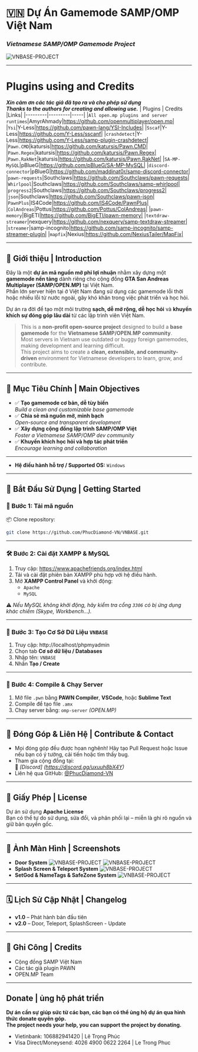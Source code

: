 # 🇻🇳 Dự Án Gamemode SAMP/OMP Việt Nam  
### *Vietnamese SAMP/OMP Gamemode Project*
![VNBASE-PROJECT](https://github.com/PhucDiamond-VN/VNBASE/blob/main/VNBASE.png)

---

# Plugins using and Credits
***Xin cảm ơn các tác giả đã tạo ra và cho phép sử dụng***   
***Thanks to the authors for creating and allowing use.***
| Plugins | Credits |Links|
|---------|---------|-----|
|`All open.mp plugins and server runtimes`|AmyrAhmady|https://github.com/openmultiplayer/open.mp|
|`Ysi`|Y-Less|https://github.com/pawn-lang/YSI-Includes|
|`Sscaf`|Y-Less|https://github.com/Y-Less/sscanf|
|`crashdetect`|Y-Less|https://github.com/Y-Less/samp-plugin-crashdetect|
|`Pawn.CMD`|katursis|https://github.com/katursis/Pawn.CMD|
|`Pawn.Regex`|katursis|https://github.com/katursis/Pawn.Regex|
|`Pawn.RakNet`|katursis|https://github.com/katursis/Pawn.RakNet|
|`SA-MP-MySQL`|pBlueG|https://github.com/pBlueG/SA-MP-MySQL|
|`discord-connector`|pBlueG|https://github.com/maddinat0r/samp-discord-connector|
|`pawn-requests`|Southclaws|https://github.com/Southclaws/pawn-requests|
|`Whirlpool`|Southclaws|https://github.com/Southclaws/samp-whirlpool|
|`progress2`|Southclaws|https://github.com/Southclaws/progress2|
|`json`|Southclaws|https://github.com/Southclaws/pawn-json|
|`PawnPlus`|IS4Code|https://github.com/IS4Code/PawnPlus|
|`ColAndreas`|Pottus|https://github.com/Pottus/ColAndreas|
|`pawn-memory`|BigETI|https://github.com/BigETI/pawn-memory|
|`textdraw-streamer`|nexquery|https://github.com/nexquery/samp-textdraw-streamer|
|`streamer`|samp-incognito|https://github.com/samp-incognito/samp-streamer-plugin|
|`mapfix`|Nexius|https://github.com/NexiusTailer/MapFix|

---

## 🌟 Giới thiệu | Introduction

Đây là một **dự án mã nguồn mở phi lợi nhuận** nhằm xây dựng một **gamemode nền tảng** dành riêng cho cộng đồng **GTA San Andreas Multiplayer (SAMP/OPEN.MP)** tại Việt Nam.  
Phần lớn server hiện tại ở Việt Nam đang sử dụng các gamemode lỗi thời hoặc nhiều lỗi từ nước ngoài, gây khó khăn trong việc phát triển và học hỏi.

Dự án ra đời để tạo một môi trường **sạch, dễ mở rộng, dễ học hỏi** và **khuyến khích sự đóng góp lâu dài** từ các lập trình viên Việt Nam.

> This is a **non-profit open-source project** designed to build a **base gamemode** for the **Vietnamese SAMP/OPEN.MP community**.  
> Most servers in Vietnam use outdated or buggy foreign gamemodes, making development and learning difficult.  
> This project aims to create a **clean, extensible, and community-driven** environment for Vietnamese developers to learn, grow, and contribute.

---

## 🎯 Mục Tiêu Chính | Main Objectives

- ✅ **Tạo gamemode cơ bản, dễ tùy biến**  
   *Build a clean and customizable base gamemode*
- ✅ **Chia sẻ mã nguồn mở, minh bạch**  
   *Open-source and transparent development*
- ✅ **Xây dựng cộng đồng lập trình SAMP/OMP Việt**  
   *Foster a Vietnamese SAMP/OMP dev community*
- ✅ **Khuyến khích học hỏi và hợp tác phát triển**  
   *Encourage learning and collaboration*

---

- **Hệ điều hành hỗ trợ / Supported OS:** `Windows`

---

## 🚀 Bắt Đầu Sử Dụng | Getting Started

### 🔽 Bước 1: Tải mã nguồn  
📦 Clone repository:
```bash
git clone https://github.com/PhucDiamond-VN/VNBASE.git
```
---

### 🛠️ Bước 2: Cài đặt XAMPP & MySQL

1. Truy cập: https://www.apachefriends.org/index.html  
2. Tải và cài đặt phiên bản XAMPP phù hợp với hệ điều hành.
3. Mở **XAMPP Control Panel** và khởi động:
   - `Apache`
   - `MySQL`

⚠️ *Nếu MySQL không khởi động, hãy kiểm tra cổng `3306` có bị ứng dụng khác chiếm (Skype, Workbench...).*

---

### 🧱 Bước 3: Tạo Cơ Sở Dữ Liệu `VNBASE`

1. Truy cập: http://localhost/phpmyadmin  
2. Chọn tab **Cơ sở dữ liệu / Databases**
3. Nhập tên: `VNBASE`  
4. Nhấn **Tạo / Create**

---

### 🧵 Bước 4: Compile & Chạy Server

1. Mở file `.pwn` bằng **PAWN Compiler**, **VSCode**, hoặc **Sublime Text**  
2. Compile để tạo file `.amx`
3. Chạy server bằng: `omp-server` *(OPEN.MP)*

---

## 💬 Đóng Góp & Liên Hệ | Contribute & Contact

- Mọi đóng góp đều được hoan nghênh! Hãy tạo Pull Request hoặc Issue nếu bạn có ý tưởng, cải tiến hoặc tìm thấy bug.
- Tham gia cộng đồng tại:  
  📌 *[Discord]* *(https://discord.gg/uxuuh8bX4Y)*
- Liên hệ qua GitHub: [@PhucDiamond-VN](https://github.com/PhucDiamond-VN)

---

## 📄 Giấy Phép | License

Dự án sử dụng **Apache License**  
Bạn có thể tự do sử dụng, sửa đổi, và phân phối lại – miễn là ghi rõ nguồn và giữ bản quyền gốc.

---

## 📸 Ảnh Màn Hình | Screenshots

- **Door System**
![VNBASE-PROJECT](https://github.com/PhucDiamond-VN/VNBASE/blob/main/System-Image/doorcommand.png)
![VNBASE-PROJECT](https://github.com/PhucDiamond-VN/VNBASE/blob/main/System-Image/door.png)
- **Splash Screen & Teleport System**
![VNBASE-PROJECT](https://github.com/PhucDiamond-VN/VNBASE/blob/main/System-Image/SplashScreen.gif)
- **SetGod & NameTags & SafeZone System**
![VNBASE-PROJECT](https://github.com/PhucDiamond-VN/VNBASE/blob/main/System-Image/SetGodANDSafeZone.png)

---

## 🗓️ Lịch Sử Cập Nhật | Changelog

- **v1.0** – Phát hành bản đầu tiên  
- **v2.0** – Door, Teleport, SplashScreen - Update

---

## 🙌 Ghi Công | Credits

- Cộng đồng SAMP Việt Nam
- Các tác giả plugin PAWN
- OPEN.MP Team

---

## Donate | ủng hộ phát triển
**Dự án cần sự giúp sức từ các bạn, các bạn có thể ủng hộ dự án qua hình thức donate quyên góp.**  
**The project needs your help, you can support the project by donating.**

- Vietinbank: 106882941420 | Lê Trọng Phúc
- Visa Direct/Moneysend: 4026 4900 0622 2264 | Le Trong Phuc
